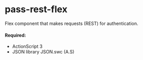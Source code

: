 pass-rest-flex
==============

Flex component that makes requests (REST) for authentication.

<h4>Required:</h4>

<ul type = required >
  <li>ActionScript 3
  <li>JSON library JSON.swc (A.S)
</ul>
